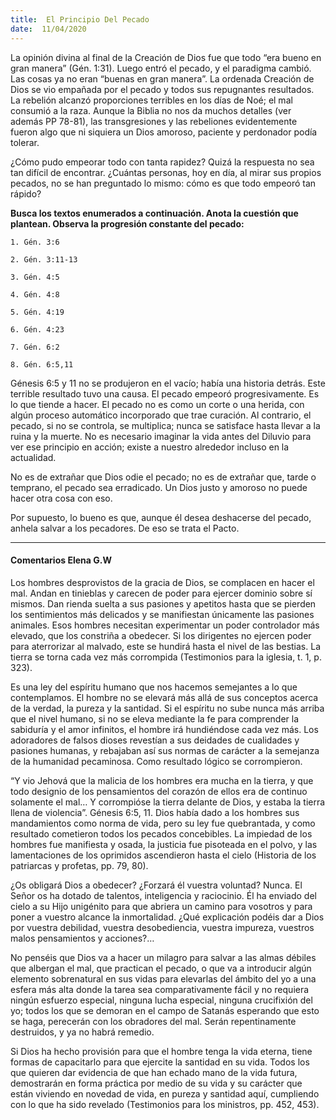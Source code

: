 ```yaml
---
title:  El Principio Del Pecado 
date:  11/04/2020
---
```


La opinión divina al final de la Creación de Dios fue que todo “era bueno en gran manera” (Gén. 1:31). Luego entró el pecado, y el paradigma cambió. Las cosas ya no eran “buenas en gran manera”. La ordenada Creación de Dios se vio empañada por el pecado y todos sus repugnantes resultados. La rebelión alcanzó proporciones terribles en los días de Noé; el mal consumió a la raza. Aunque la Biblia no nos da muchos detalles (ver además PP 78-81), las transgresiones y las rebeliones evidentemente fueron algo que ni siquiera un Dios amoroso, paciente y perdonador podía tolerar.

¿Cómo pudo empeorar todo con tanta rapidez? Quizá la respuesta no sea tan difícil de encontrar. ¿Cuántas personas, hoy en día, al mirar sus propios pecados, no se han preguntado lo mismo: cómo es que todo empeoró tan rápido?

**Busca los textos enumerados a continuación. Anota la cuestión que plantean. Observa la progresión constante del pecado:**

`1. Gén. 3:6`

`2. Gén. 3:11-13`

`3. Gén. 4:5`

`4. Gén. 4:8`

`5. Gén. 4:19`

`6. Gén. 4:23`

`7. Gén. 6:2`

`8. Gén. 6:5,11`

Génesis 6:5 y 11 no se produjeron en el vacío; había una historia detrás. Este terrible resultado tuvo una causa. El pecado empeoró progresivamente. Es lo que tiende a hacer. El pecado no es como un corte o una herida, con algún proceso automático incorporado que trae curación. Al contrario, el pecado, si no se controla, se multiplica; nunca se satisface hasta llevar a la ruina y la muerte. No es necesario imaginar la vida antes del Diluvio para ver ese principio en acción; existe a nuestro alrededor incluso en la actualidad.

No es de extrañar que Dios odie el pecado; no es de extrañar que, tarde o temprano, el pecado sea erradicado. Un Dios justo y amoroso no puede hacer otra cosa con eso.

Por supuesto, lo bueno es que, aunque él desea deshacerse del pecado, anhela salvar a los pecadores. De eso se trata el Pacto.

---

#### Comentarios Elena G.W

Los hombres desprovistos de la gracia de Dios, se complacen en hacer el mal. Andan en tinieblas y carecen de poder para ejercer dominio sobre sí mismos. Dan rienda suelta a sus pasiones y apetitos hasta que se pierden los sentimientos más delicados y se manifiestan únicamente las pasiones animales. Esos hombres necesitan experimentar un poder controlador más elevado, que los constriña a obedecer. Si los dirigentes no ejercen poder para aterrorizar al malvado, este se hundirá hasta el nivel de las bestias. La tierra se torna cada vez más corrompida (Testimonios para la iglesia, t. 1, p. 323).

Es una ley del espíritu humano que nos hacemos semejantes a lo que contemplamos. El hombre no se elevará más allá de sus conceptos acerca de la verdad, la pureza y la santidad. Si el espíritu no sube nunca más arriba que el nivel humano, si no se eleva mediante la fe para comprender la sabiduría y el amor infinitos, el hombre irá hundiéndose cada vez más. Los adoradores de falsos dioses revestían a sus deidades de cualidades y pasiones humanas, y rebajaban así sus normas de carácter a la semejanza de la humanidad pecaminosa. Como resultado lógico se corrompieron.

“Y vio Jehová que la malicia de los hombres era mucha en la tierra, y que todo designio de los pensamientos del corazón de ellos era de continuo solamente el mal… Y corrompióse la tierra delante de Dios, y estaba la tierra llena de violencia”. Génesis 6:5, 11. Dios había dado a los hombres sus mandamientos como norma de vida, pero su ley fue quebrantada, y como resultado cometieron todos los pecados concebibles. La impiedad de los hombres fue manifiesta y osada, la justicia fue pisoteada en el polvo, y las lamentaciones de los oprimidos ascendieron hasta el cielo (Historia de los patriarcas y profetas, pp. 79, 80).

¿Os obligará Dios a obedecer? ¿Forzará él vuestra voluntad? Nunca. El Señor os ha dotado de talentos, inteligencia y raciocinio. Él ha enviado del cielo a su Hijo unigénito para que abriera un camino para vosotros y para poner a vuestro alcance la inmortalidad. ¿Qué explicación podéis dar a Dios por vuestra debilidad, vuestra desobediencia, vuestra impureza, vuestros malos pensamientos y acciones?…

No penséis que Dios va a hacer un milagro para salvar a las almas débiles que albergan el mal, que practican el pecado, o que va a introducir algún elemento sobrenatural en sus vidas para elevarlas del ámbito del yo a una esfera más alta donde la tarea sea comparativamente fácil y no requiera ningún esfuerzo especial, ninguna lucha especial, ninguna crucifixión del yo; todos los que se demoran en el campo de Satanás esperando que esto se haga, perecerán con los obradores del mal. Serán repentinamente destruidos, y ya no habrá remedio.

Si Dios ha hecho provisión para que el hombre tenga la vida eterna, tiene formas de capacitarlo para que ejercite la santidad en su vida. Todos los que quieren dar evidencia de que han echado mano de la vida futura, demostrarán en forma práctica por medio de su vida y su carácter que están viviendo en novedad de vida, en pureza y santidad aquí, cumpliendo con lo que ha sido revelado (Testimonios para los ministros, pp. 452, 453).